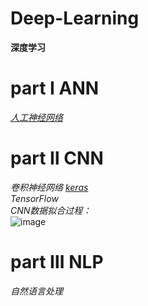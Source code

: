 # Deep-Learning
**深度学习**
# part Ⅰ ANN
[*人工神经网络*](https://github.com/huangzy97/Deep-Learning/blob/master/ANN.py)  
# part Ⅱ CNN
*卷积神经网络* 
[*keras*](https://github.com/huangzy97/Deep-Learning/blob/master/CNN_keras.py)  
*TensorFlow*  
*CNN数据拟合过程：*  
![image](https://github.com/huangzy97/lib/blob/master/picture.gif)
# part Ⅲ NLP
*自然语言处理*
